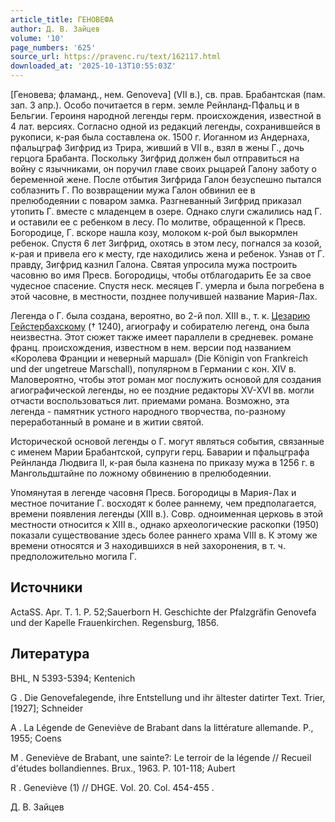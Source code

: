 ```yaml
---
article_title: ГЕНОВЕФА
author: Д. В. Зайцев
volume: '10'
page_numbers: '625'
source_url: https://pravenc.ru/text/162117.html
downloaded_at: '2025-10-13T10:55:03Z'
---
```


[Геновева; фламанд., нем. Genoveva] (VII в.), св. прав. Брабантская (пам. зап. 3 апр.). Особо почитается в герм. земле Рейнланд-Пфальц и в Бельгии. Героиня народной легенды герм. происхождения, известной в 4 лат. версиях. Согласно одной из редакций легенды, сохранившейся в рукописи, к-рая была составлена ок. 1500 г. Иоганном из Андернаха, пфальцграф Зигфрид из Трира, живший в VII в., взял в жены Г., дочь герцога Брабанта. Поскольку Зигфрид должен был отправиться на войну с язычниками, он поручил главе своих рыцарей Галону заботу о беременной жене. После отбытия Зигфрида Галон безуспешно пытался соблазнить Г. По возвращении мужа Галон обвинил ее в прелюбодеянии с поваром замка. Разгневанный Зигфрид приказал утопить Г. вместе с младенцем в озере. Однако слуги сжалились над Г. и оставили ее с ребенком в лесу. По молитве, обращенной к Пресв. Богородице, Г. вскоре нашла козу, молоком к-рой был выкормлен ребенок. Спустя 6 лет Зигфрид, охотясь в этом лесу, погнался за козой, к-рая и привела его к месту, где находились жена и ребенок. Узнав от Г. правду, Зигфрид казнил Галона. Святая упросила мужа построить часовню во имя Пресв. Богородицы, чтобы отблагодарить Ее за свое чудесное спасение. Спустя неск. месяцев Г. умерла и была погребена в этой часовне, в местности, позднее получившей название Мария-Лах.

Легенда о Г. была создана, вероятно, во 2-й пол. XIII в., т. к. [Цезарию Гейстербахскому](<https://pravenc.ru/text/Цезарию Гейстербахскому.html>) († 1240), агиографу и собирателю легенд, она была неизвестна. Этот сюжет также имеет параллели в средневек. романе франц. происхождения, известном в нем. версии под названием «Королева Франции и неверный маршал» (Die Königin von Frankreich und der ungetreue Marschall), популярном в Германии с кон. XIV в. Маловероятно, чтобы этот роман мог послужить основой для создания агиографической легенды, но ее поздние редакторы XV-XVI вв. могли отчасти воспользоваться лит. приемами романа. Возможно, эта легенда - памятник устного народного творчества, по-разному переработанный в романе и в житии святой.

Исторической основой легенды о Г. могут являться события, связанные с именем Марии Брабантской, супруги герц. Баварии и пфальцграфа Рейнланда Людвига II, к-рая была казнена по приказу мужа в 1256 г. в Мангольдштайне по ложному обвинению в прелюбодеянии.

Упомянутая в легенде часовня Пресв. Богородицы в Мария-Лах и местное почитание Г. восходят к более раннему, чем предполагается, времени появления легенды (XIII в.). Совр. одноименная церковь в этой местности относится к XIII в., однако археологические раскопки (1950) показали существование здесь более раннего храма VIII в. К этому же времени относятся и 3 находившихся в ней захоронения, в т. ч. предположительно могила Г.

## Источники

ActaSS. Apr. T. 1. P. 52;Sauerborn H. Geschichte der Pfalzgräfin Genovefa und der Kapelle Frauenkirchen. Regensburg, 1856.

## Литература

BHL, N 5393-5394; 
Kentenich
 
G
. Die Genovefalegende, ihre Entstellung und ihr 
ältester datirter Text. Trier, [1927]; 
Schneider
 
A
. 
La Légende de Geneviève
de Brabant dans la littérature allemande. P., 1955; 
Coens
 
M
. Geneviève de Brabant, une sainte?: Le terroir de la légende 
// Recueil d'études bollandiennes. Brux., 1963. P. 101-118; 
Aubert
 
R
. Geneviève (1) 
// DHGE. Vol. 20. Col. 454-455
.

Д. В. Зайцев
